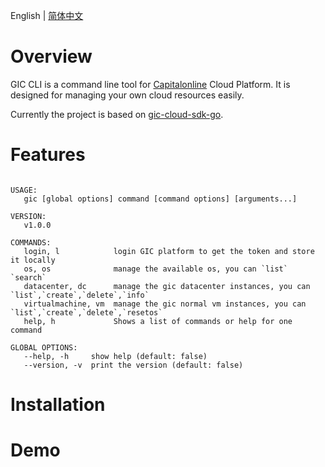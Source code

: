 English | [简体中文](README-CN.md)

# Overview
GIC CLI is a command line tool for [Capitalonline](https://www.capitalonline.net) Cloud Platform. It is designed for managing your own cloud resources easily.

Currently the project is based on [gic-cloud-sdk-go](github.com/nevermosby/gic-cloud-sdk-go).

# Features
```shell

USAGE:
   gic [global options] command [command options] [arguments...]

VERSION:
   v1.0.0

COMMANDS:
   login, l            login GIC platform to get the token and store it locally
   os, os              manage the available os, you can `list` `search`
   datacenter, dc      manage the gic datacenter instances, you can `list`,`create`,`delete`,`info`
   virtualmachine, vm  manage the gic normal vm instances, you can `list`,`create`,`delete`,`resetos`
   help, h             Shows a list of commands or help for one command

GLOBAL OPTIONS:
   --help, -h     show help (default: false)
   --version, -v  print the version (default: false)
```

# Installation

# Demo
